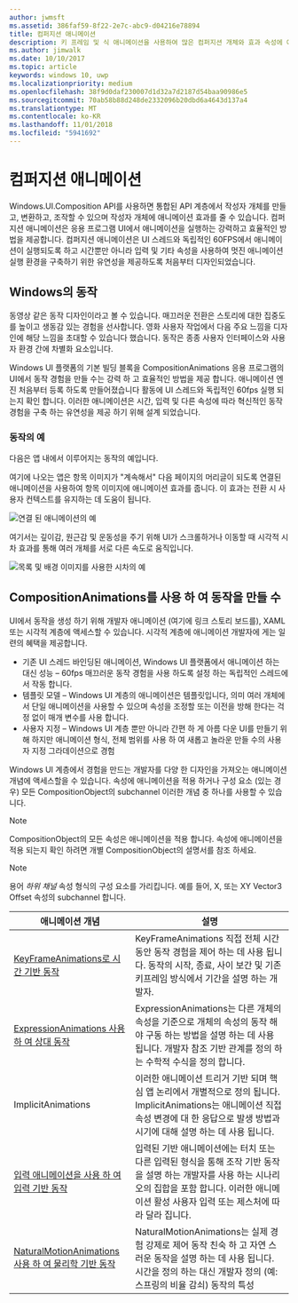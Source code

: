 ```yaml
---
author: jwmsft
ms.assetid: 386faf59-8f22-2e7c-abc9-d04216e78894
title: 컴퍼지션 애니메이션
description: 키 프레임 및 식 애니메이션을 사용하여 많은 컴퍼지션 개체와 효과 속성에 애니메이션 효과를 줄 수 있으므로 UI 요소의 속성을 시간에 따라 또는 계산을 기준으로 변경할 수 있습니다.
ms.author: jimwalk
ms.date: 10/10/2017
ms.topic: article
keywords: windows 10, uwp
ms.localizationpriority: medium
ms.openlocfilehash: 38f9d0daf230007d1d32a7d2187d54baa90986e5
ms.sourcegitcommit: 70ab58b88d248de2332096b20dbd6a4643d137a4
ms.translationtype: MT
ms.contentlocale: ko-KR
ms.lasthandoff: 11/01/2018
ms.locfileid: "5941692"
---
```

# <a name="composition-animations"></a>컴퍼지션 애니메이션

Windows.UI.Composition API를 사용하면 통합된 API 계층에서 작성자 개체를 만들고, 변환하고, 조작할 수 있으며 작성자 개체에 애니메이션 효과를 줄 수 있습니다. 컴퍼지션 애니메이션은 응용 프로그램 UI에서 애니메이션을 실행하는 강력하고 효율적인 방법을 제공합니다. 컴퍼지션 애니메이션은 UI 스레드와 독립적인 60FPS에서 애니메이션이 실행되도록 하고 시간뿐만 아니라 입력 및 기타 속성을 사용하여 멋진 애니메이션 실행 환경을 구축하기 위한 유연성을 제공하도록 처음부터 디자인되었습니다.

## <a name="motion-in-windows"></a>Windows의 동작

동영상 같은 동작 디자인이라고 볼 수 있습니다. 매끄러운 전환은 스토리에 대한 집중도를 높이고 생동감 있는 경험을 선사합니다. 영화 사용자 작업에서 다음 주요 느낌을 디자인에 해당 느낌을 초대할 수 있습니다 했습니다. 동작은 종종 사용자 인터페이스와 사용자 환경 간에 차별화 요소입니다.

Windows UI 플랫폼의 기본 빌딩 블록을 CompositionAnimations 응용 프로그램의 UI에서 동작 경험을 만들 수는 강력 하 고 효율적인 방법을 제공 합니다. 애니메이션 엔진 처음부터 등록 하도록 만들어졌습니다 활동에 UI 스레드와 독립적인 60fps 실행 되는지 확인 합니다. 이러한 애니메이션은 시간, 입력 및 다른 속성에 따라 혁신적인 동작 경험을 구축 하는 유연성을 제공 하기 위해 설계 되었습니다.

### <a name="examples-of-motion"></a>동작의 예

다음은 앱 내에서 이루어지는 동작의 예입니다.

여기에 나오는 앱은 항목 이미지가 "계속해서" 다음 페이지의 머리글이 되도록 연결된 애니메이션을 사용하여 항목 이미지에 애니메이션 효과를 줍니다. 이 효과는 전환 시 사용자 컨텍스트를 유지하는 데 도움이 됩니다.

![연결 된 애니메이션의 예](images/animation/connected-animation-example.gif)

여기서는 깊이감, 원근감 및 운동성을 주기 위해 UI가 스크롤하거나 이동할 때 시각적 시차 효과를 통해 여러 개체를 서로 다른 속도로 움직입니다.

![목록 및 배경 이미지를 사용한 시차의 예](images/animation/parallax-example.gif)

## <a name="using-compositionanimations-to-create-motion"></a>CompositionAnimations를 사용 하 여 동작을 만들 수

UI에서 동작을 생성 하기 위해 개발자 애니메이션 (여기에 링크 스토리 보드를), XAML 또는 시각적 계층에 액세스할 수 있습니다. 시각적 계층에 애니메이션 개발자에 게는 일련의 혜택을 제공합니다.

- 기존 UI 스레드 바인딩된 애니메이션, Windows UI 플랫폼에서 애니메이션 하는 대신 성능 – 60fps 매끄러운 동작 경험을 사용 하도록 설정 하는 독립적인 스레드에서 작동 합니다.
- 템플릿 모델 – Windows UI 계층의 애니메이션은 템플릿입니다, 의미 여러 개체에서 단일 애니메이션을 사용할 수 있으며 속성을 조정할 또는 이전을 방해 한다는 걱정 없이 매개 변수를 사용 합니다.
- 사용자 지정 – Windows UI 계층 뿐만 아니라 간편 하 게 아름 다운 UI를 만들기 위해 하지만 애니메이션 형식, 전체 범위를 사용 하 여 새롭고 놀라운 만들 수의 사용자 지정 그라데이션으로 경험

Windows UI 계층에서 경험을 만드는 개발자를 다양 한 디자인을 가져오는 애니메이션 개념에 액세스할을 수 있습니다. 속성에 애니메이션을 적용 하거나 구성 요소 (있는 경우) 모든 CompositionObject의 subchannel 이러한 개념 중 하나를 사용할 수 있습니다.

> [!NOTE]
> CompositionObject의 모든 속성은 애니메이션을 적용 합니다. 속성에 애니메이션을 적용 되는지 확인 하려면 개별 CompositionObject의 설명서를 참조 하세요.

> [!NOTE]
> 용어 _하위 채널_ 속성 형식의 구성 요소를 가리킵니다. 예를 들어, X, 또는 XY Vector3 Offset 속성의 subchannel 합니다.

| 애니메이션 개념 | 설명 |
| ----------------- | ----------- |
| [KeyFrameAnimations로 시간 기반 동작](time-animations.md)  | KeyFrameAnimations 직접 전체 시간 동안 동작 경험을 제어 하는 데 사용 됩니다. 동작의 시작, 종료, 사이 보간 및 기존 키프레임 방식에서 기간을 설명 하는 개발자. |
| [ExpressionAnimations 사용 하 여 상대 동작](relation-animations.md)  | ExpressionAnimations는 다른 개체의 속성을 기준으로 개체의 속성의 동작 해야 구동 하는 방법을 설명 하는 데 사용 됩니다. 개발자 참조 기반 관계를 정의 하는 수학적 수식을 정의 합니다. |
| ImplicitAnimations | 이러한 애니메이션 트리거 기반 되며 핵심 앱 논리에서 개별적으로 정의 됩니다. ImplicitAnimations는 애니메이션 직접 속성 변경에 대 한 응답으로 발생 방법과 시기에 대해 설명 하는 데 사용 됩니다. |
| [입력 애니메이션을 사용 하 여 입력 기반 동작](input-driven-animations.md)  | 입력된 기반 애니메이션에는 터치 또는 다른 입력된 형식을 통해 조작 기반 동작을 설명 하는 개발자를 사용 하는 시나리오의 집합을 포함 합니다. 이러한 애니메이션 활성 사용자 입력 또는 제스처에 따라 달라 집니다. |
| [NaturalMotionAnimations 사용 하 여 물리학 기반 동작](natural-animations.md)  | NaturalMotionAnimations는 실제 경험 강제로 제어 동작 친숙 하 고 자연 스러운 동작을 설명 하는 데 사용 됩니다. 시간을 정의 하는 대신 개발자 정의 (예: 스프링의 비율 감쇠) 동작의 특성 |